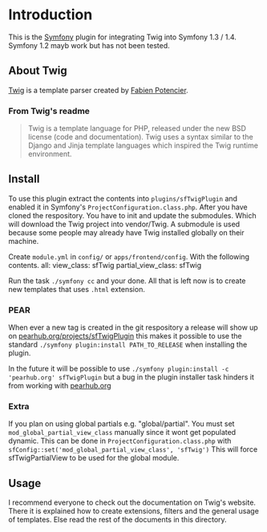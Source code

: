 Introduction
============
This is the [Symfony](http://symfony-project.org) plugin for integrating Twig into Symfony 1.3 / 1.4. Symfony 1.2 mayb work but has not been tested.

About Twig
----------
[Twig](http://twig-project.org) is a template parser created by [Fabien Potencier](http://fabien.potencier.org).

### From Twig's readme
> Twig is a template language for PHP, released under the new BSD license (code
> and documentation).
> Twig uses a syntax similar to the Django and Jinja template languages which
> inspired the Twig runtime environment.

Install
-------
To use this plugin extract the contents into ``plugins/sfTwigPlugin`` and enabled it in Symfony's ``ProjectConfiguration.class.php``. After you have cloned the respository. You have to init and update the submodules. Which will download the Twig project into vendor/Twig. A submodule is used because some people may already have Twig installed globally on their machine.

Create ``module.yml`` in ``config/`` or ``apps/frontend/config``. With the following contents.
    all:
        view_class: sfTwig
        partial_view_class: sfTwig
        
Run the task ``./symfony cc`` and your done. All that is left now is to create new templates that uses ``.html`` extension. 

### PEAR
When ever a new tag is created in the git respository a release will show up on [pearhub.org/projects/sfTwigPlugin](http://pearhub.org/projects/sfTwigPlugin) this makes it possible to use the standard ``./symfony plugin:install PATH_TO_RELEASE`` when installing the plugin.

In the future it will be possible to use ``./symfony plugin:install -c 'pearhub.org' sfTwigPlugin`` but a bug in the plugin installer task hinders it from working with [pearhub.org](http://pearhub.org)

### Extra
If you plan on using global partials e.g. "global/partial". You must set ``mod_global_partial_view_class`` manually since it wont get populated dynamic. This can be done in ``ProjectConfiguration.class.php`` with ``sfConfig::set('mod_global_partial_view_class', 'sfTwig')`` This will force sfTwigPartialView to be used for the global module.

Usage
-----
I recommend everyone to check out the documentation on Twig's website. There it is explained how to create extensions, filters and the general usage of templates. Else read the rest of the documents in this directory.